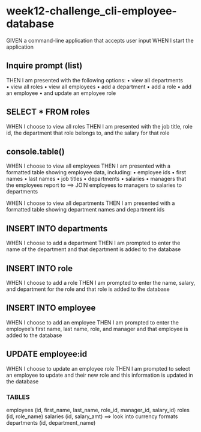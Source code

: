 # week12-challenge_cli-employee-database


GIVEN a command-line application that accepts user input
WHEN I start the application

## Inquire prompt (list)
THEN I am presented with the following options: 
• view all departments
• view all roles
• view all employees
• add a department
• add a role
• add an employee
• and update an employee role


## SELECT * FROM roles
WHEN I choose to view all roles 
THEN I am presented with the job title, role id, the department that role belongs to, and the salary for that role




## console.table()
WHEN I choose to view all employees
THEN I am presented with a formatted table showing employee data, including:
• employee ids
• first names
• last names
• job titles
• departments
• salaries
• managers that the employees report to 
==> JOIN employees to managers to salaries to departments

WHEN I choose to view all departments
THEN I am presented with a formatted table showing department names and department ids

## INSERT INTO departments
WHEN I choose to add a department
THEN I am prompted to enter the name of the department and that department is added to the database

## INSERT INTO role
WHEN I choose to add a role
THEN I am prompted to enter the name, salary, and department for the role and that role is added to the database


## INSERT INTO employee
WHEN I choose to add an employee
THEN I am prompted to enter the employee’s first name, last name, role, and manager and that employee is added to the database

## UPDATE employee:id
WHEN I choose to update an employee role
THEN I am prompted to select an employee to update and their new role and this information is updated in the database 




### TABLES
employees (id, first_name, last_name, role_id, manager_id, salary_id)
roles (id, role_name) 
salaries (id, salary_amt) ==> look into currency formats
departments (id, department_name)

